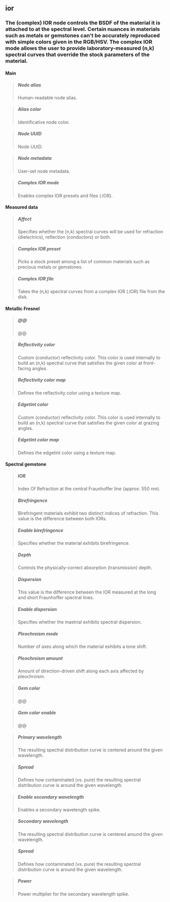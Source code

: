 ## **ior**

### The (complex) IOR node controls the BSDF of the material it is attached to at the spectral level. Certain nuances in materials such as metals or gemstones can't be accurately reproduced with simple colors given in the RGB/HSV. The complex IOR mode allows the user to provide laboratory-measured (n,k) spectral curves that override the stock parameters of the material.
#### Main

> ##### Node alias
> Human-readable node alias. 

> ##### Alias color
> Identificative node color. 

> ##### Node UUID
> Node UUID. 

> ##### Node metadata
> User-set node metadata. 

> ##### Complex IOR mode
> Enables complex IOR presets and files (.IOR). 

#### Measured data

> ##### Affect
> Specifies whether the (n,k) spectral curves will be used for refraction (dielectrics), reflection (conductors) or both. 

> ##### Complex IOR preset
> Picks a stock preset among a list of common materials such as precious metals or gemstones. 

> ##### Complex IOR file
> Takes the (n,k) spectral curves from a complex IOR (.IOR) file from the disk. 

#### Metallic Fresnel

> ##### @@
> @@ 

> ##### Reflectivity color
> Custom (conductor) reflectivity color. This color is used internally to build an (n,k) spectral curve that satisfies the given color at front-facing angles. 

> ##### Reflectivity color map
> Defines the reflectivity color using a texture map. 

> ##### Edgetint color
> Custom (conductor) reflectivity color. This color is used internally to build an (n,k) spectral curve that satisfies the given color at grazing angles. 

> ##### Edgetint color map
> Defines the edgetint color using a texture map. 

#### Spectral gemstone

> ##### IOR
> Index Of Refraction at the central Fraunhoffer line (approx. 550 nm). 

> ##### Birefringence
> Birefringent materials exhibit two distinct indices of refraction. This value is the difference between both IORs. 

> ##### Enable birefringence
> Specifies whether the material exhibits birefringence. 

> ##### Depth
> Controls the physically-correct absorption (transmission) depth. 

> ##### Dispersion
> This value is the difference between the IOR measured at the long and short Fraunhoffer spectral lines. 

> ##### Enable dispersion
> Specifies whether the maetrial exhibits spectral dispersion. 

> ##### Pleochroism mode
> Number of axes along which the material exhibits a tone shift. 

> ##### Pleochroism amount
> Amount of direction-driven shift along each axis affected by pleochroism. 

> ##### Gem color
> @@ 

> ##### Gem color enable
> @@ 

> ##### Primary wavelength
> The resulting spectral distribution curve is centered around the given wavelength. 

> ##### Spread
> Defines how contaminated (vs. pure) the resulting spectral distribution curve is around the given wavelength. 

> ##### Enable secondary wavelength
> Enables a secondary wavelength spike. 

> ##### Secondary wavelength
> The resulting spectral distribution curve is centered around the given wavelength. 

> ##### Spread
> Defines how contaminated (vs. pure) the resulting spectral distribution curve is around the given wavelength. 

> ##### Power
> Power multiplier for the secondary wavelength spike. 

